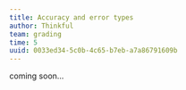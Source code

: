 ```yaml
---
title: Accuracy and error types
author: Thinkful
team: grading
time: 5
uuid: 0033ed34-5c0b-4c65-b7eb-a7a86791609b
---
```


coming soon...
